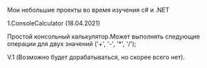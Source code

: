 Мои небольшие проекты во время изучения c# и .NET

1.ConsoleCalculator (18.04.2021)

Простой консольный калькулятор.Может выполнять следующие операции для двух значений ('+', '-', '*', '/');

V.1 (Возможно будет дорабатываться, но скорее всего нет).

